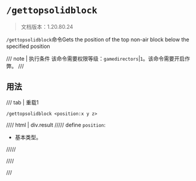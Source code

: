 # `/gettopsolidblock`

> 文档版本：1.20.80.24

`/gettopsolidblock`命令Gets the position of the top non-air block below the specified position

/// note | 执行条件
该命令需要权限等级：`gamedirectors`|`1`。该命令需要开启作弊。
///

## 用法

/// tab | 重载1
```mcfunction
/gettopsolidblock <position:x y z>
```

//// html | div.result
///// define
`position`: <!-- md:samp x y z -->

- 基本类型。


/////

////

///
